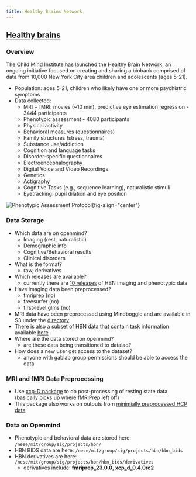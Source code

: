 ```yaml
---
title: Healthy Brains Network
---
```

## [Healthy brains](http://fcon_1000.projects.nitrc.org/indi/cmi_healthy_brain_network/)

### Overview
The Child Mind Institute has launched the Healthy Brain Network, an ongoing initiative focused on creating and sharing a biobank comprised of data from 10,000 New York City area children and adolescents (ages 5-21).

* Population: ages 5-21, children who likely have one or more psychiatric symptoms
* Data collected: 
    * MRI + fMRI: movies (~10 min), predictive eye estimation regression - 3444 participants
    * Phenotypic assessment - 4080 participants
    * Physical activity
    * Behavioral measures (questionnaires)
    * Family structures (stress, trauma)
    * Substance use/addiction
    * Cognition and language tasks
    * Disorder-specific questionnaires
    * Electroencephalography
    * Digital Voice and Video Recordings
    * Genetics
    * Actigraphy
    * Cognitive Tasks (e.g., sequence learning), naturalistic stimuli
    * Eyetracking: pupil dilation and eye position

![Phenotypic Assessment Protocol](http://fcon_1000.projects.nitrc.org/indi/cmi_healthy_brain_network/images/R9_assessments.png){fig-align="center"}

### Data Storage
* Which data are on openmind?
    * Imaging (rest, naturalistic)
    * Demographic info
    * Cognitive/Behavioral results
    * Clinical disorders
* What is the format?
    * raw, derivatives
* Which releases are available?
    * currently there are [10 releases](http://fcon_1000.projects.nitrc.org/indi/cmi_healthy_brain_network/sharing_neuro.html#Direct%20Down) of HBN imaging and phenotypic data
* Have imaging data been preprocessed?
    * fmriprep (no)
    * freesurfer (no)
    * first-level glms (no)
* MRI data have been preprocessed using Mindboggle and are available in S3 under the [directory](/fcp-indi/data/Projects/HBN/derivatives/Freesurfer_version6.0.0)
* There is also a subset of HBN data that contain task information available [here](http://fcon_1000.projects.nitrc.org/indi/hbn_ssi/download.html)
* Where are the data stored on openmind?
    * are these data being transitioned to datalad?
* How does a new user get access to the dataset?
    * anyone with gablab group permissions should be able to access the data

### MRI and fMRI Data Preprocessing
* Use [xcp-D package](https://xcp-d.readthedocs.io/en/latest/) to do post-processing of resting state data (basically picks up where fMRIPrep left off)
* This package also works on outputs from [minimially preprocessed HCP data](https://www.humanconnectome.org/study/hcp-lifespan-development/data-releases)

### Data on Openmind
* Phenotypic and behavioral data are stored here: `/nese/mit/group/sig/projects/hbn/`
* HBN BIDS data are here: `/nese/mit/group/sig/projects/hbn/hbn_bids`
* HBN derivatives are here: `/nese/mit/group/sig/projects/hbn/hbn_bids/derivatives`
    * derivatives include: **fmriprep_23.0.0**, **xcp_d_0.4.0rc2**